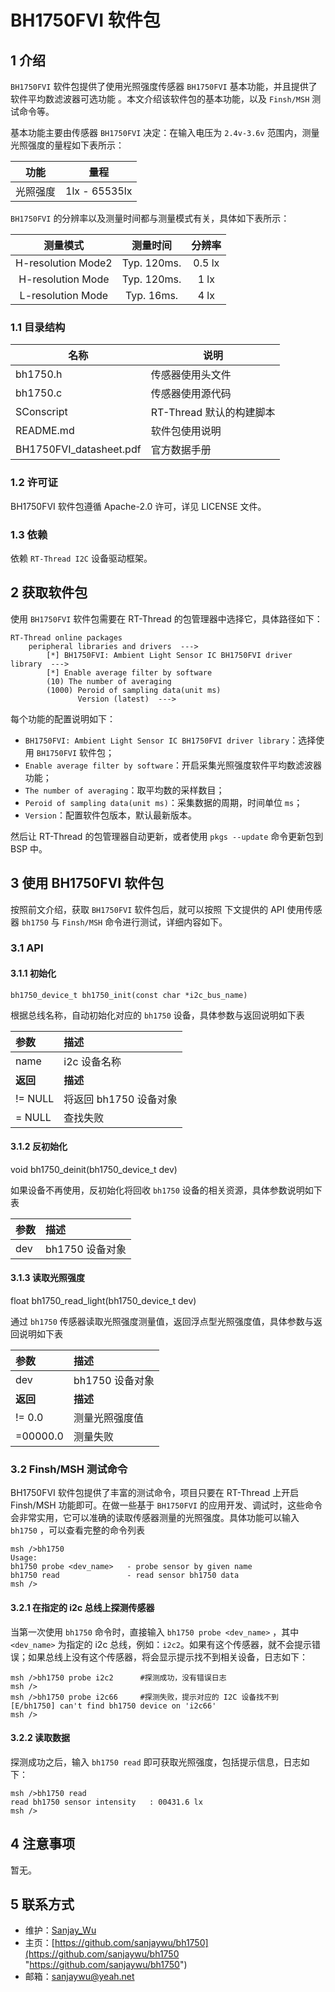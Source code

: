 # BH1750FVI 软件包

## 1 介绍

`BH1750FVI` 软件包提供了使用光照强度传感器 `BH1750FVI` 基本功能，并且提供了软件平均数滤波器可选功能 。本文介绍该软件包的基本功能，以及 `Finsh/MSH` 测试命令等。

基本功能主要由传感器 `BH1750FVI` 决定：在输入电压为 `2.4v-3.6v` 范围内，测量光照强度的量程如下表所示：

| 功能 | 量程          |
| :------: |:------: |
| 光照强度 | 1lx - 65535lx |

`BH1750FVI` 的分辨率以及测量时间都与测量模式有关，具体如下表所示：

| 测量模式| 测量时间 | 分辨率 |
| :------:|:------: | :------: |
| H-resolution Mode2| Typ. 120ms.|  0.5 lx |
| H-resolution Mode | Typ. 120ms.| 1 lx |
| L-resolution Mode | Typ. 16ms. | 4 lx |

### 1.1 目录结构

| 名称 | 说明 |
| ---- | ---- |
| bh1750.h | 传感器使用头文件 |
| bh1750.c | 传感器使用源代码 |
| SConscript | RT-Thread 默认的构建脚本 |
| README.md | 软件包使用说明 |
| BH1750FVI_datasheet.pdf| 官方数据手册 |

### 1.2 许可证

BH1750FVI 软件包遵循  Apache-2.0 许可，详见 LICENSE 文件。

### 1.3 依赖

依赖 `RT-Thread I2C` 设备驱动框架。

## 2 获取软件包

使用 `BH1750FVI` 软件包需要在 RT-Thread 的包管理器中选择它，具体路径如下：

```
RT-Thread online packages
    peripheral libraries and drivers  --->
        [*] BH1750FVI: Ambient Light Sensor IC BH1750FVI driver library  --->
        [*] Enable average filter by software                                    
        (10) The number of averaging
        (1000) Peroid of sampling data(unit ms)                                               
               Version (latest)  --->
```


每个功能的配置说明如下：

- `BH1750FVI: Ambient Light Sensor IC BH1750FVI driver library`：选择使用 `BH1750FVI` 软件包；
- `Enable average filter by software`：开启采集光照强度软件平均数滤波器功能；
- `The number of averaging`：取平均数的采样数目；
- `Peroid of sampling data(unit ms)`：采集数据的周期，时间单位 `ms`；
- `Version`：配置软件包版本，默认最新版本。

然后让 RT-Thread 的包管理器自动更新，或者使用 `pkgs --update` 命令更新包到 BSP 中。

## 3 使用 BH1750FVI 软件包

按照前文介绍，获取 `BH1750FVI` 软件包后，就可以按照 下文提供的 API 使用传感器 `bh1750` 与 `Finsh/MSH` 命令进行测试，详细内容如下。

### 3.1 API

#### 3.1.1  初始化 

`bh1750_device_t bh1750_init(const char *i2c_bus_name)`

根据总线名称，自动初始化对应的 `bh1750` 设备，具体参数与返回说明如下表

| 参数    | 描述                      |
| :----- | :----------------------- |
| name   | i2c 设备名称 |
| **返回** | **描述** |
| != NULL | 将返回 bh1750 设备对象 |
| = NULL | 查找失败 |

#### 3.1.2  反初始化

void bh1750_deinit(bh1750_device_t dev)

如果设备不再使用，反初始化将回收 `bh1750` 设备的相关资源，具体参数说明如下表

| 参数 | 描述           |
| :--- | :------------- |
| dev  | bh1750 设备对象 |

#### 3.1.3 读取光照强度

float bh1750_read_light(bh1750_device_t dev)

通过 `bh1750` 传感器读取光照强度测量值，返回浮点型光照强度值，具体参数与返回说明如下表

| 参数     | 描述           |
| :------- | :------------- |
| dev      | bh1750 设备对象 |
| **返回** | **描述**       |
| != 0.0   | 测量光照强度值     |
| =00000.0     | 测量失败       |


### 3.2 Finsh/MSH 测试命令

BH1750FVI 软件包提供了丰富的测试命令，项目只要在 RT-Thread 上开启 Finsh/MSH 功能即可。在做一些基于 `BH1750FVI` 的应用开发、调试时，这些命令会非常实用，它可以准确的读取传感器测量的光照强度。具体功能可以输入 `bh1750` ，可以查看完整的命令列表

```
msh />bh1750
Usage:
bh1750 probe <dev_name>   - probe sensor by given name
bh1750 read               - read sensor bh1750 data
msh />
```

#### 3.2.1 在指定的 i2c 总线上探测传感器 

当第一次使用 `bh1750` 命令时，直接输入 `bh1750 probe <dev_name>` ，其中 `<dev_name>` 为指定的 i2c 总线，例如：`i2c2`。如果有这个传感器，就不会提示错误；如果总线上没有这个传感器，将会显示提示找不到相关设备，日志如下：

```
msh />bh1750 probe i2c2      #探测成功，没有错误日志
msh />
msh />bh1750 probe i2c66     #探测失败，提示对应的 I2C 设备找不到
[E/bh1750] can't find bh1750 device on 'i2c66'
msh />
```

#### 3.2.2 读取数据

探测成功之后，输入 `bh1750 read` 即可获取光照强度，包括提示信息，日志如下： 

```
msh />bh1750 read
read bh1750 sensor intensity   : 00431.6 lx
msh />
```

## 4 注意事项

暂无。

## 5 联系方式

* 维护：[Sanjay_Wu](https://github.com/sanjaywu)
* 主页：[https://github.com/sanjaywu/bh1750](https://github.com/sanjaywu/bh1750 "https://github.com/sanjaywu/bh1750")
* 邮箱：sanjaywu@yeah.net


